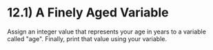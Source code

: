 # 12.1) A Finely Aged Variable

Assign an integer value that represents your age in years to a variable called
"age". Finally, print that value using your variable.
